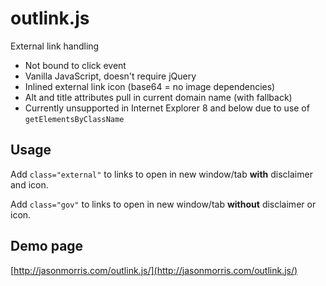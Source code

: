 # outlink.js

External link handling

* Not bound to click event
* Vanilla JavaScript, doesn't require jQuery
* Inlined external link icon (base64 = no image dependencies)
* Alt and title attributes pull in current domain name (with fallback)
* Currently unsupported in Internet Explorer 8 and below due to use of ```getElementsByClassName``` 

## Usage

Add ```class="external"``` to links to open in new window/tab **with** disclaimer and icon.

Add ```class="gov"``` to links to open in new window/tab **without** disclaimer or icon.

## Demo page

[http://jasonmorris.com/outlink.js/](http://jasonmorris.com/outlink.js/)
